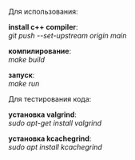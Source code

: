 Для использования:

**install c++ compiler**:  
_git push --set-upstream origin main_

**компилирование**:  
_make build_

**запуск**:  
_make run_

Для тестирования кода:

**установка valgrind**:  
_sudo apt-get install valgrind_

**установка kcachegrind**:  
_sudo apt install kcachegrind_
